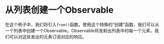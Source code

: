 # 从列表创建一个Observable

在这个例子中，我们将引入`from()`函数。使用这个特殊的“创建”函数，我们可以从一个列表中创建一个Observable。Observable将发射出列表中的每一个元素，我们可以对这些发出的元素订阅对应的响应。